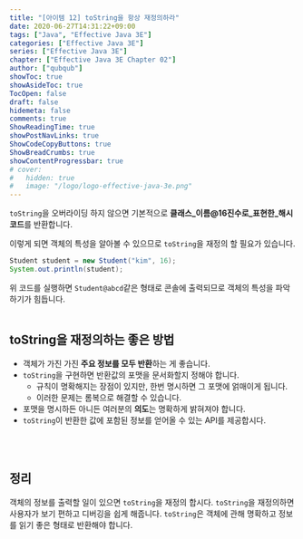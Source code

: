 ```yaml
---
title: "[아이템 12] toString을 항상 재정의하라"
date: 2020-06-27T14:31:22+09:00
tags: ["Java", "Effective Java 3E"]
categories: ["Effective Java 3E"]
series: ["Effective Java 3E"]
chapter: ["Effective Java 3E Chapter 02"]
author: ["qubqub"]
showToc: true
showAsideToc: true
TocOpen: false
draft: false
hidemeta: false
comments: true
ShowReadingTime: true
showPostNavLinks: true
ShowCodeCopyButtons: true
ShowBreadCrumbs: true
showContentProgressbar: true
# cover:
#   hidden: true
#   image: "/logo/logo-effective-java-3e.png"
---
```

`toString`을 오버라이딩 하지 않으면 기본적으로 **클래스_이름@16진수로_표현한_해시코드**를 반환합니다.

이렇게 되면 객체의 특성을 알아볼 수 있으므로 `toString`을 재정의 할 필요가 있습니다.
<br>

``` java
Student student = new Student("kim", 16);
System.out.println(student);
```

위 코드를 실행하면 `Student@abcd`같은 형태로 콘솔에 출력되므로 객체의 특성을 파악하기가 힘듭니다.
<br>
<br>

## <i class="user-fa-action-info-outline" aria-hidden="true"></i> toString을 재정의하는 좋은 방법
- 객체가 가진 가진 **주요 정보를 모두 반환**하는 게 좋습니다.
- `toString`을 구현하면 반환값의 포맷을 문서화할지 정해야 합니다.
  - 규칙이 명확해지는 장점이 있지만, 한번 명시하면 그 포맷에 얽매이게 됩니다.
  - 이러한 문제는 롬복으로 해결할 수 있습니다.
- 포맷을 명시하든 아니든 여러분의 **의도**는 명확하게 밝혀져야 합니다.
- `toString`이 반환한 값에 포함된 정보를 얻어올 수 있는 API를 제공합시다.
<br>
<br>

## <i class="user-fa-av-new-releases" aria-hidden="true"></i> 정리
객체의 정보를 출력할 일이 있으면 `toString`을 재정의 합시다. `toString`을 재정의하면 사용자가 보기 편하고 디버깅을 쉽게 해줍니다. `toString`은 객체에 관해 명확하고 정보를 읽기 좋은 형태로 반환해야 합니다.